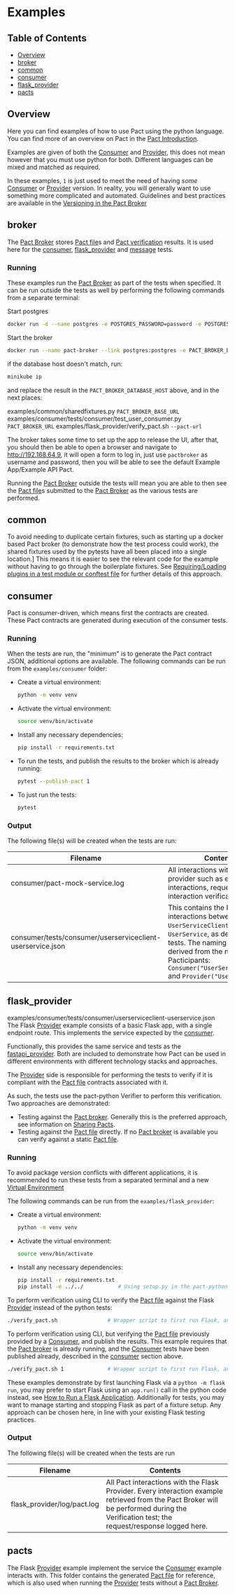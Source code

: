 # Examples

## Table of Contents

  * [Overview](#overview)
  * [broker](#broker)
  * [common](#common)
  * [consumer](#consumer)
  * [flask_provider](#flask_provider)
  * [pacts](#pacts)

## Overview

Here you can find examples of how to use Pact using the python language. You can find more of an overview on Pact in the
[Pact Introduction].

Examples are given of both the [Consumer] and [Provider], this does not mean however that you must use python for both.
Different languages can be mixed and matched as required.

In these examples, `1` is just used to meet the need of having *some* [Consumer] or [Provider] version. In reality, you
will generally want to use something more complicated and automated. Guidelines and best practices are available in the
[Versioning in the Pact Broker]

## broker

The [Pact Broker] stores [Pact file]s and [Pact verification] results. It is used here for the [consumer](#consumer),
[flask_provider](#flask-provider) and [message](#message) tests.

### Running

These examples run the [Pact Broker] as part of the tests when specified. It can be run outside the tests as well by
performing the following commands from a separate terminal:

Start postgres
```bash
docker run -d --name postgres -e POSTGRES_PASSWORD=password -e POSTGRES_USER=postgres -e POSTGRES_DB=postgres -p 5432:5432 postgres
```
Start the broker
```bash
docker run --name pact-broker --link postgres:postgres -e PACT_BROKER_DATABASE_USERNAME=postgres -e PACT_BROKER_DATABASE_PASSWORD=password -e PACT_BROKER_DATABASE_HOST=192.168.64.9 -e PACT_BROKER_DATABASE_NAME=postgres -e PACT_BROKER_BASIC_AUTH_USERNAME=pactbroker -e  PACT_BROKER_BASIC_AUTH_PASSWORD=pactbroker -p 80:9292 pactfoundation/pact-broker
```
if the database host doesn't match, run:
```bash
minikube ip
```
and replace the result in the ```PACT_BROKER_DATABASE_HOST``` above, and in the next places:

examples/common/sharedfixtures.py ```PACT_BROKER_BASE_URL```
examples/consumer/tests/consumer/test_user_consumer.py ```PACT_BROKER_URL```
examples/flask_provider/verify_pact.sh ```--pact-url```

The broker takes some time to set up the app to release the UI, after that, you should then be able to open a browser and navigate to http://192.168.64.9, it will open a form to log in, just use ```pactbroker``` as username and password, then you will be able to see the default Example App/Example API Pact.

Running the [Pact Broker] outside the tests will mean you are able to then see the [Pact file]s submitted to the
[Pact Broker] as the various tests are performed.

## common

To avoid needing to duplicate certain fixtures, such as starting up a docker based Pact broker (to demonstrate how the
test process could work), the shared fixtures used by the pytests have all been placed into a single location.]
This means it is easier to see the relevant code for the example without having to go through the boilerplate fixtures.
See [Requiring/Loading plugins in a test module or conftest file] for further details of this approach.

## consumer

Pact is consumer-driven, which means first the contracts are created. These Pact contracts are generated during
execution of the consumer tests.

### Running

When the tests are run, the "minimum" is to generate the Pact contract JSON, additional options are available. The
following commands can be run from the `examples/consumer` folder:
- Create a virtual environment:
    ```bash
    python -m venv venv
    ```
- Activate the virtual environment:
    ```bash
    source venv/bin/activate
    ```
- Install any necessary dependencies:
    ```bash
    pip install -r requirements.txt
    ```
- To run the tests, and publish the results to the broker which is already running:
    ```bash
    pytest --publish-pact 1
    ```
- To just run the tests:
    ```bash
    pytest
    ```

### Output

The following file(s) will be created when the tests are run:

| Filename                                                   | Contents                                                 |
|------------------------------------------------------------| ---------------------------------------------------------|
| consumer/pact-mock-service.log                             | All interactions with the mock provider such as expected interactions, requests, and interaction verifications. |
| consumer/tests/consumer/userserviceclient-userservice.json | This contains the Pact interactions between the `UserServiceClient` and `UserService`, as defined in the tests. The naming being derived from the named Pacticipants: `Consumer("UserServiceClient")` and `Provider("UserService")` |

## flask_provider
examples/consumer/tests/consumer/userserviceclient-userservice.json
The Flask [Provider] example consists of a basic Flask app, with a single endpoint route.
This implements the service expected by the [consumer](#consumer).

Functionally, this provides the same service and tests as the [fastapi_provider](#fastapi_provider). Both are included to
demonstrate how Pact can be used in different environments with different technology stacks and approaches.

The [Provider] side is responsible for performing the tests to verify if it is compliant with the [Pact file] contracts
associated with it.

As such, the tests use the pact-python Verifier to perform this verification. Two approaches are demonstrated:
- Testing against the [Pact broker]. Generally this is the preferred approach, see information on [Sharing Pacts].
- Testing against the [Pact file] directly. If no [Pact broker] is available you can verify against a static [Pact file].

### Running

To avoid package version conflicts with different applications, it is recommended to run these tests from a separated terminal and a new
[Virtual Environment]

The following commands can be run from the `examples/flask_provider`:
- Create a virtual environment:
    ```bash
    python -m venv venv
    ```
- Activate the virtual environment:
    ```bash
    source venv/bin/activate
    ```
- Install any necessary dependencies:
    ```bash
    pip install -r requirements.txt
    pip install -e ../../           # Using setup.py in the pact-python root, install any pact dependencies and pact-python
    ```

To perform verification using CLI to verify the [Pact file] against the Flask [Provider] instead of the python tests:
```bash
./verify_pact.sh                # Wrapper script to first run Flask, and then use `pact-verifier` to verify locally
```

To perform verification using CLI, but verifying the [Pact file] previously provided by a [Consumer], and publish the
results. This example requires that the [Pact broker] is already running, and the [Consumer] tests have been published
already, described in the [consumer](#consumer) section above.
```bash
./verify_pact.sh 1              # Wrapper script to first run Flask, and then use `pact-verifier` to verify and publish
```

These examples demonstrate by first launching Flask via a `python -m flask run`, you may prefer to start Flask using an
`app.run()` call in the python code instead, see [How to Run a Flask Application]. Additionally for tests, you may want
to manage starting and stopping Flask as part of a fixture setup. Any approach can be chosen here, in line with your
existing Flask testing practices.

### Output

The following file(s) will be created when the tests are run

| Filename                    | Contents  |
|-----------------------------| ----------|
| flask_provider/log/pact.log | All Pact interactions with the Flask Provider. Every interaction example retrieved from the Pact Broker will be performed during the Verification test; the request/response logged here. | 

## pacts

The Flask [Provider] example implement the service the [Consumer] example interacts with.
This folder contains the generated [Pact file] for reference, which is also used when running the [Provider] tests
without a [Pact Broker].

[Pact Broker]: https://docs.pact.io/pact_broker
[Pact Introduction]: https://docs.pact.io/
[Consumer]: https://docs.pact.io/getting_started/terminology#service-consumer
[Provider]: https://docs.pact.io/getting_started/terminology#service-provider
[Versioning in the Pact Broker]: https://docs.pact.io/getting_started/versioning_in_the_pact_broker/
[Pact file]: https://docs.pact.io/getting_started/terminology#pact-file
[Pact verification]: https://docs.pact.io/getting_started/terminology#pact-verification]
[Virtual Environment]: https://docs.python.org/3/tutorial/venv.html
[Sharing Pacts]: https://docs.pact.io/getting_started/sharing_pacts/]
[How to Run a Flask Application]: https://www.twilio.com/blog/how-run-flask-application
[Requiring/Loading plugins in a test module or conftest file]: https://docs.pytest.org/en/6.2.x/writing_plugins.html#requiring-loading-plugins-in-a-test-module-or-conftest-file